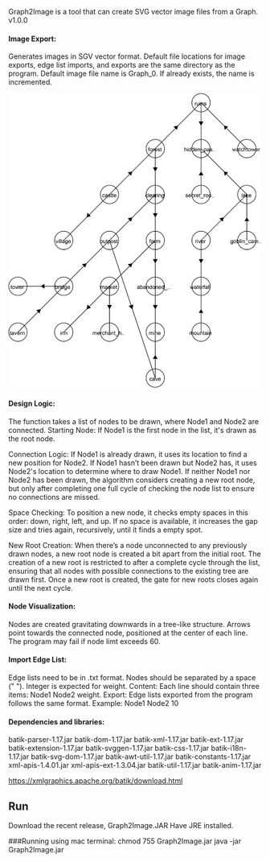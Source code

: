 Graph2Image is a tool that can create SVG vector image files from a Graph. 
v1.0.0

#### Image Export:
Generates images in SGV vector format.
Default file locations for image exports, edge list imports, and exports are the same directory as the program.
Default image file name is Graph_0. If already exists, the name is incremented.

![Forest](forest.png)

#### Design Logic:

The function takes a list of nodes to be drawn, where Node1 and Node2 are connected.
Starting Node: If Node1 is the first node in the list, it's drawn as the root node.

Connection Logic:
If Node1 is already drawn, it uses its location to find a new position for Node2.
If Node1 hasn’t been drawn but Node2 has, it uses Node2's location to determine where to draw Node1.
If neither Node1 nor Node2 has been drawn, the algorithm considers creating a new root node, but only after completing one full cycle of checking the node list to ensure no connections are missed.

Space Checking:
To position a new node, it checks empty spaces in this order: down, right, left, and up.
If no space is available, it increases the gap size and tries again, recursively, until it finds a empty spot.

New Root Creation:
When there’s a node unconnected to any previously drawn nodes, a new root node is created a bit apart from the initial root.
The creation of a new root is restricted to after a complete cycle through the list, ensuring that all nodes with possible connections to the existing tree are drawn first.
Once a new root is created, the gate for new roots closes again until the next cycle.



#### Node Visualization:
Nodes are created gravitating downwards in a tree-like structure.
Arrows point towards the connected node, positioned at the center of each line.
The program may fail if node limt exceeds 60.
#### Import Edge List:
Edge lists need to be in .txt format.
Nodes should be separated by a space (" ").
Integer is expected for weight.
Content: Each line should contain three items: Node1 Node2 weight.
Export: Edge lists exported from the program follows the same format.
Example: Node1 Node2 10

#### Dependencies and libraries:

batik-parser-1.17.jar
batik-dom-1.17.jar
batik-xml-1.17.jar
batik-ext-1.17.jar
batik-extension-1.17.jar
batik-svggen-1.17.jar
batik-css-1.17.jar
batik-i18n-1.17.jar
batik-svg-dom-1.17.jar
batik-awt-util-1.17.jar
batik-constants-1.17.jar
xml-apis-1.4.01.jar
xml-apis-ext-1.3.04.jar
batik-util-1.17.jar
batik-anim-1.17.jar

https://xmlgraphics.apache.org/batik/download.html

## Run
Download the recent release, Graph2Image.JAR
Have JRE installed.

###Running using mac terminal:
chmod 755 Graph2Image.jar
java -jar Graph2Image.jar
